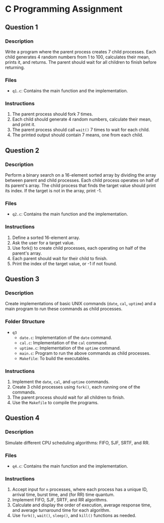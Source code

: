 # C Programming Assignment

## Question 1

### Description

Write a program where the parent process creates 7 child processes. Each child generates 4 random numbers from 1 to 100, calculates their mean, prints it, and returns. The parent should wait for all children to finish before returning.

### Files

- `q1.c`: Contains the main function and the implementation.

### Instructions

1. The parent process should fork 7 times.
2. Each child should generate 4 random numbers, calculate their mean, and print it.
3. The parent process should call `wait()` 7 times to wait for each child.
4. The printed output should contain 7 means, one from each child.

## Question 2

### Description

Perform a binary search on a 16-element sorted array by dividing the array between parent and child processes. Each child process operates on half of its parent's array. The child process that finds the target value should print its index. If the target is not in the array, print -1.

### Files

- `q2.c`: Contains the main function and the implementation.

### Instructions

1. Define a sorted 16-element array.
2. Ask the user for a target value.
3. Use fork() to create child processes, each operating on half of the parent's array.
4. Each parent should wait for their child to finish.
5. Print the index of the target value, or -1 if not found.

## Question 3

### Description

Create implementations of basic UNIX commands (`date`, `cal`, `uptime`) and a main program to run these commands as child processes.

### Folder Structure

- `q3`
  - `date.c`: Implementation of the `date` command.
  - `cal.c`: Implementation of the `cal` command.
  - `uptime.c`: Implementation of the `uptime` command.
  - `main.c`: Program to run the above commands as child processes.
  - `Makefile`: To build the executables.

### Instructions

1. Implement the `date`, `cal`, and `uptime` commands.
2. Create 3 child processes using `fork()`, each running one of the commands.
3. The parent process should wait for all children to finish.
4. Use the `Makefile` to compile the programs.

## Question 4

### Description

Simulate different CPU scheduling algorithms: FIFO, SJF, SRTF, and RR.

### Files

- `q4.c`: Contains the main function and the implementation.

### Instructions

1. Accept input for `n` processes, where each process has a unique ID, arrival time, burst time, and (for RR) time quantum.
2. Implement FIFO, SJF, SRTF, and RR algorithms.
3. Calculate and display the order of execution, average response time, and average turnaround time for each algorithm.
4. Use `fork()`, `wait()`, `sleep()`, and `kill()` functions as needed.
